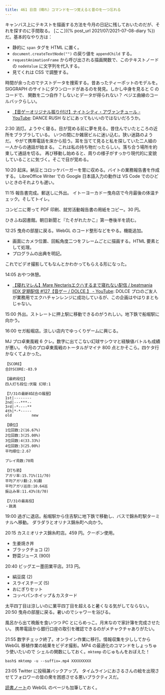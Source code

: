 ```yaml
---
title: 461 日目（晴れ）コマンドを一つ覚えると昔のを一つ忘れる
---
```


キャンバス上にテキストを描画する方法を今月の日記に残しておいたのだが、それを探すのに手間取る。
[ここ]({% post_url 2021/07/2021-07-08-diary %})だ。基本的なやり方は：

* 静的に `span` タグを HTML に置く。
* `document.createTextNode("")` の戻り値を `appendChild` する。
* `requestAnimationFrame` から呼び出される描画関数で、このテキストノードの
  `nodeValue` に文字列を代入する。
* 見てくれは CSS で調整する。

時間が余ったのでテストデータを捜索する。昔あったティーポットのモデルを。
SIGGRAPH のサイトにダウンロードがあるのを発見。しかし中身を見ると C のコードで、
関数を二つ自作？しないとデータが得られない？
ベジエ曲線のコールバックらしい。

* [【音ゲーオリジナル振り付け】ナイトシティ・アヴァンチュール - YouTube](https://www.youtube.com/watch?v=kNghqwxnW8E):
  DANCE RUSH などにあってもいいのではないだろうか。

2:30 消灯。ようやく寝る。目が覚める前に夢を見る。昔住んでいたところの近所をブラブラしている。
いつの間にか雑居ビルに迷い込む。狭い迷路のようだ。
やがて携帯電話を床から拾う。耳を当てて見ると私を探していた二人組の一人からの通話が始まる。
これは私の持ち物だったらしい。落ち合う場所を約束して通話を切る。
再び移動し始めると、周りの様子がすっかり現代的に変貌していることに気づく。そこで目が覚める。

10:20 起床。納豆とコロッケバーガーを胃に収める。バイトの業務報告書を作成する。
LibreOffice Writer での Google 日本語入力の動作は VS Code でのひどいときのそれよりも遅い。

11:15 報告書完成。郵送しに外出。
イトーヨーカドー曳舟店で今月最後の体温チェック。そしてトイレ。

コンビニに寄って PDF 印刷、就労活動報告書の用紙をコピー。30 円。

ひきふね図書館。朝日新聞と『たそがれたかこ』第一巻後半を読む。

12:25 曳舟の部屋に戻る。WebGL のコード整形などをやる。機能追加。

* 画面にカメラ位置、回転角度二つをフレームごとに描画する。HTML 要素として処理。
* プログラムの出典を明記。

これでビデオ撮影してもなんとかわかってもらえる形になった。

14:05 おやつ休憩。

* [【寝れマレん】Mare Nectarisエクハするまで寝れない配信 / beatmania IIDX 定期配信 &#x23;127【音ゲー / DOLCE.】 - YouTube](https://www.youtube.com/watch?v=LJijSMlfXFg):
  DOLCE プロのご友人が業務用でエクハチャンレンジに成功しているが、この企画はやはりまともじゃない。

15:00 外出。ストレートに押上駅に移動できるのがうれしい。地下鉄で船堀駅に向かう。

16:00 セガ船堀店。涼しい店内でゆっくりゲームに興じる。

MJ プロ卓東風戦 6 クレ。数字に出てこない幻球サシウマと経験値バトルも成績が悪い。
今月のプロ卓東風戦のトータルがマイナ 800 点とかそこら。四ケタ行かなくてよかった。

```text
【SCORE】
合計SCORE:-83.9

【最終段位】
四人打ち段位:伏龍 幻球:1

【7/31の最新8試合の履歴】
1st|--------
2nd|---***--
3rd|-*----**
4th|*-*-----
old         new

【順位】
1位回数:2(16.67%)
2位回数:3(25.00%)
3位回数:4(33.33%)
4位回数:3(25.00%)
平均順位:2.67

プレイ局数:70局

【打ち筋】
アガリ率:15.71%(11/70)
平均アガリ翻:2.91翻
平均アガリ巡目:10.64巡
振込み率:11.43%(8/70)

【7/31の最高役】
・跳満
```

19:00 過ぎに退店。船堀駅から住吉駅に地下鉄で移動し、バスで錦糸町駅ターミナルへ移動。
ダラダラとオリナス錦糸町へ向かう。

20:15 カスミオリナス錦糸町店。459 円。クーポン使用。

* 生姜焼き丼
* ブラックチョコ (2)
* 野菜ジュース (900)

20:40 ビッグエー墨田業平店。313 円。

* 絹豆腐 (2)
* スライスチーズ (5)
* おにぎりセット
* コッペパンホイップ＆カスタード

太平四丁目は涼しいのに業平四丁目を超えると暑くなる気がしてならない。
20:50 曳舟の部屋に戻る。暑いのでシャワーを浴びる。

風呂から出て晩飯を食いつつ PC とにらめっこ。月末なので家計簿を完成させたい。
携帯電話から銀行口座の取引を確認できるのがメチャクチャありがたい。

21:55 数字チェック終了。オンライン作業に移行。情報収集を少ししてから
WebGL 移植作業の結果をビデオ撮影。MP4 の最適化のコマンドをしょっちゅう使いたいので
シェルの関数にしておく。`mktemp` のじゅもんをおぼえた！

```console
bash$ mktemp -u --suffix=.mp4 XXXXXXXXX
```

23:05 Twitter に投稿兼バックアップ。
タイムラインにおさるさんの絵を出現させてフォロワーの皆の衆を困惑させる悪いプラクティスだ。

[読書ノート][note]の WebGL のページも加筆しておく。

[note]: https://showa-yojyo.github.io/notebook/
